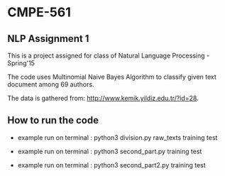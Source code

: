 # CMPE-561

## NLP Assignment 1

This is a project assigned for class of Natural Language Processing - Spring'15

The code uses Multinomial Naive Bayes Algorithm to classify given text document among 69 authors.

The data is gathered from: http://www.kemik.yildiz.edu.tr/?id=28.

## How to run the code

* example run on terminal : python3 division.py raw_texts training test

* example run on terminal : python3 second_part.py training test
* example run on terminal : python3 second_part2.py training test
